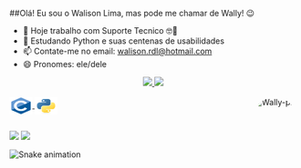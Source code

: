 ##Olá! Eu sou o Walison Lima, mas pode me chamar de Wally! 😉

- 🔭 Hoje trabalho com Suporte Tecnico 🤓🍎
- 🌱 Estudando Python e suas centenas de usabilidades
- 📫 Contate-me no email: walison.rdl@hotmail.com
- 😄 Pronomes: ele/dele 


<div align="center">
  <a href="https://github.com/WallyLima">
  <img height="180em" src="https://github-readme-stats.vercel.app/api?username=WallyLima&show_icons=true&theme=vision-friendly-dark&include_all_commits=true&count_private=true"/>
  <img height="180em" src="https://github-readme-stats.vercel.app/api/top-langs/?username=WallyLima&layout=compact&langs_count=7&theme=vision-friendly-dark"/>
</div>
  
  
<div style="display: inline_block"><br>
  <img align="center" alt="Wally-C" height="30" width="40" src="https://github.com/devicons/devicon/blob/master/icons/c/c-original.svg">
  <img align="center" alt="Wally-Python" height="30" width="40" src="https://raw.githubusercontent.com/devicons/devicon/master/icons/python/python-original.svg">
  <img align="right" alt="Wally-pic" height="150" style="border-radius:50px;" src="https://media.discordapp.net/attachments/639956127056134178/890373478988013628/Publicacoes_Instagram_1_1.png?width=676&height=676">
</div>
  
  ##
 
<div> 
  <a href = "mailto:walison.rdl@hotmail.com"><img src="https://img.shields.io/badge/Microsoft_Outlook-0078D4?style=for-the-badge&logo=microsoft-outlook&logoColor=white" target="_blank"></a>
  <a href="https://www.linkedin.com/in/walison-lima-b3279bb5" target="_blank"><img src="https://img.shields.io/badge/-LinkedIn-%230077B5?style=for-the-badge&logo=linkedin&logoColor=white" target="_blank"></a>

 
  ![Snake animation](https://github.com/WallyLima/WallyLima/blob/output/github-contribution-grid-snake.svg)
 
</div>
